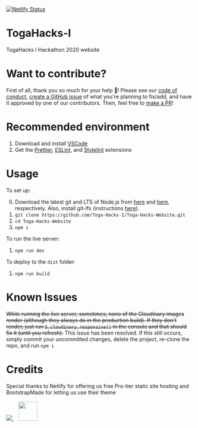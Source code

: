 
[![Netlify Status](https://api.netlify.com/api/v1/badges/8edb03de-d0aa-4f56-8ba2-88093ac6a458/deploy-status)](https://app.netlify.com/sites/togahacks/deploys)

# TogaHacks-I

TogaHacks I Hackathon 2020 website

# Want to contribute?

First of all, thank you so much for your help 🙂! Please see our [code of conduct](https://github.com/Toga-Hacks-I/Toga-Hacks-Website/blob/master/CODE_OF_CONDUCT.md), [create a GitHub issue](https://github.com/Toga-Hacks-I/Toga-Hacks-Website/issues/new/choose) of what you're planning to fix/add, and have it approved by one of our contributors. Then, feel free to [make a PR](https://github.com/Toga-Hacks-I/Toga-Hacks-Website/compare)!

# Recommended environment

1. Download and install [VSCode](https://code.visualstudio.com/download)
2. Get the [Prettier](https://marketplace.visualstudio.com/items?itemName=esbenp.prettier-vscode), [ESLint](https://marketplace.visualstudio.com/items?itemName=dbaeumer.vscode-eslint), and [Stylelint](https://marketplace.visualstudio.com/items?itemName=shinnn.stylelint) extensions

# Usage

To set up:

0. Download the latest git and LTS of Node.js from [here](https://git-scm.com/downloads) and [here](https://nodejs.org/en/download/), respectively. Also, install git-lfs (instructions [here](https://help.github.com/en/github/managing-large-files/installing-git-large-file-storage)).
1. `git clone https://github.com/Toga-Hacks-I/Toga-Hacks-Website.git`
2. `cd Toga-Hacks-Website`
3. `npm i`

To run the live server:

1. `npm run dev`

To deploy to the `dist` folder:

1. `npm run build`

# Known Issues

~~While running the live server, sometimes, none of the Cloudinary images render (although they always do in the production build). If they don't render, just run `$.cloudinary.responsive()` in the console and that should fix it (until you refresh).~~ This issue has been resolved. If this still occurs, simply commit your uncommitted changes, delete the project, re-clone the repo, and run `npm i`

# Credits

Special thanks to Netlify for offering us free Pro-tier static site hosting and BootstrapMade for letting us use their theme
<br>
<br>
<span>
  <a href="https://www.netlify.com">
    <img src="https://www.netlify.com/img/global/badges/netlify-color-bg.svg"/>
  </a>
</span>
<a href="https://bootstrapmade.com/">
  <img src="https://pbs.twimg.com/profile_images/1030105854593392640/TwdUzVQh_400x400.jpg" height="51" hspace="13"/>
</a>
